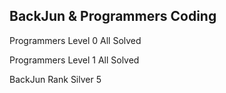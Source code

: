 ## BackJun & Programmers Coding
Programmers Level 0 All Solved
 
Programmers Level 1 All Solved

BackJun Rank Silver 5
